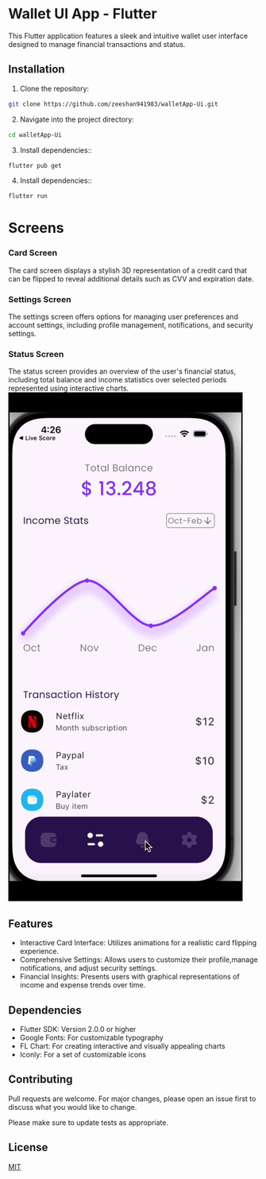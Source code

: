 # Wallet UI App - Flutter

This Flutter application features a sleek and intuitive wallet user interface designed to manage financial transactions and status.

## Installation

1. Clone the repository:

```bash
git clone https://github.com/zeeshan941983/walletApp-Ui.git
```
2. Navigate into the project directory:

```bash
cd walletApp-Ui
```
3. Install dependencies::

```bash
flutter pub get
```
4. Install dependencies::

```bash
flutter run
```

# Screens

### Card Screen
The card screen displays a stylish 3D representation of a credit card that can be flipped to reveal additional details such as CVV and expiration date.

### Settings Screen
The settings screen offers options for managing user preferences and account settings, including profile management, notifications, and security settings.

### Status Screen
The status screen provides an overview of the user's financial status, including total balance and income statistics over selected periods represented using interactive charts.
![Alt text](IMG_7836.PNG)

## Features

- Interactive Card Interface: Utilizes animations for a realistic card flipping experience.
- Comprehensive Settings: Allows users to customize their profile,manage notifications, and adjust security settings.
- Financial Insights: Presents users with graphical representations of income and expense trends over time.

## Dependencies

- Flutter SDK: Version 2.0.0 or higher
- Google Fonts: For customizable typography
- FL Chart: For creating interactive and visually appealing charts
- Iconly: For a set of customizable icons

## Contributing

Pull requests are welcome. For major changes, please open an issue first
to discuss what you would like to change.

Please make sure to update tests as appropriate.
## License

[MIT](https://choosealicense.com/licenses/mit/)
